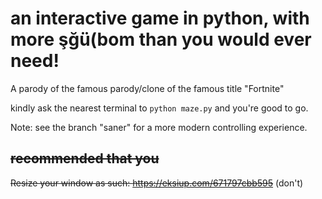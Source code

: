 # an interactive game in python, with more şğü(bom than you would ever need!

A parody of the famous parody/clone of the famous title "Fortnite"

kindly ask the nearest terminal to `python maze.py` and you're good to go.

Note: see the branch "saner" for a more modern controlling experience.

## ~~recommended that you~~

~~Resize your window as such: https://eksiup.com/671797cbb595~~
(don't)
